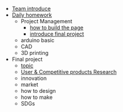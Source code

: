 <!-- 侧边栏 docs/_sidebar.md -->

- [Team introduce](intro.md)
- [Daily homework](ddl.md)
  - Project Management
    - [how to build the page](./PM_mds/buildPage.md)
    - [introduce final project](./PM_mds/introFinalTopic.md)
  - arduino basic
  - CAD
  - 3D printing
- Final project
  - [topic](./finalProjects_mds/topic.md)
  - [User & Competitive products Research](./finalProjects_mds/research.md)
  - innovation
  - market
  - how to design
  - how to make
  - SDGs
